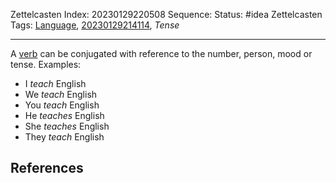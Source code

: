 Zettelcasten Index: 20230129220508
Sequence:
Status: #idea
Zettelcasten Tags: [Language](../map-of-content/Language.md), [20230129214114](20230129214114.md), *Tense*

---

A [verb](20230129214114.md) can be conjugated with reference to the number, person, mood or tense. Examples:

* I *teach* English
* We *teach* English
* You *teach* English
* He *teaches* English
* She *teaches* English
* They *teach* English

## References
